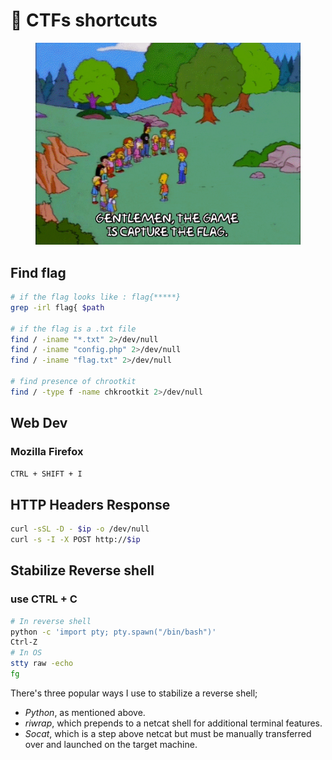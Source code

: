 # 🚩 CTFs shortcuts

<figure><img src="../.gitbook/assets/ctf.gif" alt=""><figcaption></figcaption></figure>

## Find flag

```bash
# if the flag looks like : flag{*****}
grep -irl flag{ $path

# if the flag is a .txt file
find / -iname "*.txt" 2>/dev/null
find / -iname "config.php" 2>/dev/null
find / -iname "flag.txt" 2>/dev/null

# find presence of chrootkit
find / -type f -name chkrootkit 2>/dev/null
```

## Web Dev

### Mozilla Firefox

`CTRL + SHIFT + I`

## HTTP Headers Response

```bash
curl -sSL -D - $ip -o /dev/null
curl -s -I -X POST http://$ip
```

## Stabilize Reverse shell

### use CTRL + C

```bash
# In reverse shell
python -c 'import pty; pty.spawn("/bin/bash")'
Ctrl-Z
# In OS
stty raw -echo
fg
```

There's three popular ways I use to stabilize a reverse shell;

* _Python_, as mentioned above.
* _riwrap_, which prepends to a netcat shell for additional terminal features.
* _Socat_, which is a step above netcat but must be manually transferred over and launched on the target machine.
